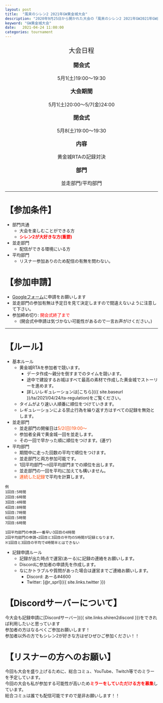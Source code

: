 ```yaml
---
layout: post
title:  "風来のシレン2 2021年GW黄金城大会"
description: "2020年9月25日から開かれた大会の「風来のシレン2 2021年GW2021年GW黄金城大会」の概要です"
keyword: "GW黄金城大会"
date:   2021-04-24 11:00:00
categories: tournament
---
```


<div class="schedule">
    <p class="top">大会日程</p>
    <p class="things">開会式</p>
    <p class="contents">5月1(土)19:00～19:30</p>
    <p class="things">大会期間</p>
    <p class="contents">5月1(土)20:00～5/7(金)24:00</p>
    <p class="things">閉会式</p>
    <p class="contents">5月8(土)19:00～19:30</p>
    <p class="things">内容</p>
    <p class="contents">黄金城RTAの記録対決</p>
    <p class="things">部門</p>
    <p class="contents">並走部門/平均部門</p>
</div>

---

# 【参加条件】
- 部門共通
  - 大会を楽しむことができる方
  - **<font color="red">シレン2が大好きな方(重要)</font>**
- 並走部門
  - 配信ができる環境にいる方
- 平均部門
  - リスナー参加ありのため配信の有無を問わない。

# 【参加申請】

- [Googleフォーム](https://forms.gle/dvqU5N9fNFMwFL1k7)に申請をお願いします
- 並走部門の参加有無は予定日を見て決定しますので間違えないように注意して下さい。
- 参加締め切り: <font color="red">開会式終了まで</font>
  - (開会式中申請は気づかない可能性があるので一言お声がけください。)

---

# 【ルール】

- 基本ルール
  - 黄金城RTAを参加者で競います。
    - データ作成～親分を倒すまでのタイムを競います。
    - 途中で建設するお城はすべて最高の素材で作成した黄金城でストーリーを進めます。
    - 詳しいレギュレーションは[こちら]({{ site.baseurl }}/ta/2021/04/24/ta-regulation)をご覧ください。
  - タイムがより速い人順番に順位をつけていきます。
  - レギュレーションによる禁止行為を繰り返す方はすべての記録を無効とします。
- 並走部門
  - 並走部門の開催日は<font color="OrangeRed">5/2(日)19:00～</font>
  - 参加者全員で黄金城一回を並走します。
  - その一回で早かった順に順位をつけます。(運ゲ)
- 平均部門
  - 期間中に走った回数の平均で順位をつけます。
  - 並走部門と両方参加可能です。
  - 1回平均部門～n回平均部門までの順位を出します。
  - 並走部門の一回を平均に加えても構いません。
  - <span style="color:OrangeRed;">連続した記録</span>で平均を計算します。

```
例
1回目:5時間
2回目:6時間
3回目:4時間
4回目:8時間
5回目:7時間
6回目:5時間
7回目:6時間

1回平均部門の申請→一番早い3回目の4時間
2回平均部門の申請→2回目と3回目の平均の5時間が記録となります。
※1回目と3回目の平均で4時間半とはできない
```

- 記録申請ルール
  - 記録が出た時点で運営(あーる)に記録の連絡をお願いします。
  - Discordに参加者の申請先を作成します。
  - なにかトラブルや質問があった場合は運営までご連絡お願いします。
    - Discord: あーる#4600
    - Twitter: [@r_sprl]({{ site.links.twitter }})

# 【Discordサーバーについて】

今大会も記録申請に[Discordサーバー]({{ site.links.shiren2discord }})をできれば利用したいと思っています  
参加者の方はなるべくご参加お願いします！  
参加者以外の方でもシレン2が好きな方はぜひぜひご参加ください！！

# 【リスナーの方へのお願い】
今回も大会を盛り上げるために、総合コミュ、YouTube、Twitch等でのミラーを予定しています。  
今回の大会も私が参加する可能性が高いため<span style="color:red;">**ミラーをしていただける方を募集**</span>しています。  
総合コミュは誰でも配信可能ですので是非お願いします！！



<style>
    .schedule {
        text-align: center;
    }

    .top{
        font-size: 150%;
    }

    .things {
        font-size: 130%;
        font-weight:bold;
    }

    .contents {
        font-size: 115%;
    }
</style>

